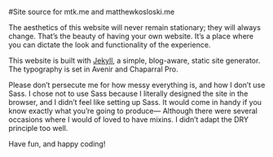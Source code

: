 #Site source for mtk.me and matthewkosloski.me

The aesthetics of this website will never remain stationary; they will always change. That’s the beauty of having your own website. It’s a place where you can dictate the look and functionality of the experience.

This website is built with [Jekyll](http://jekyllrb.com), a simple, blog-aware, static site generator. The typography is set in Avenir and Chaparral Pro. 

Please don’t persecute me for how messy everything is, and how I don’t use Sass. I chose not to use Sass because I literally designed the site in the browser, and I didn’t feel like setting up Sass. It would come in handy if you know exactly what you’re going to produce— Although there were several occasions where I would of loved to have mixins. I didn’t adapt the DRY principle too well.

Have fun, and happy coding!

